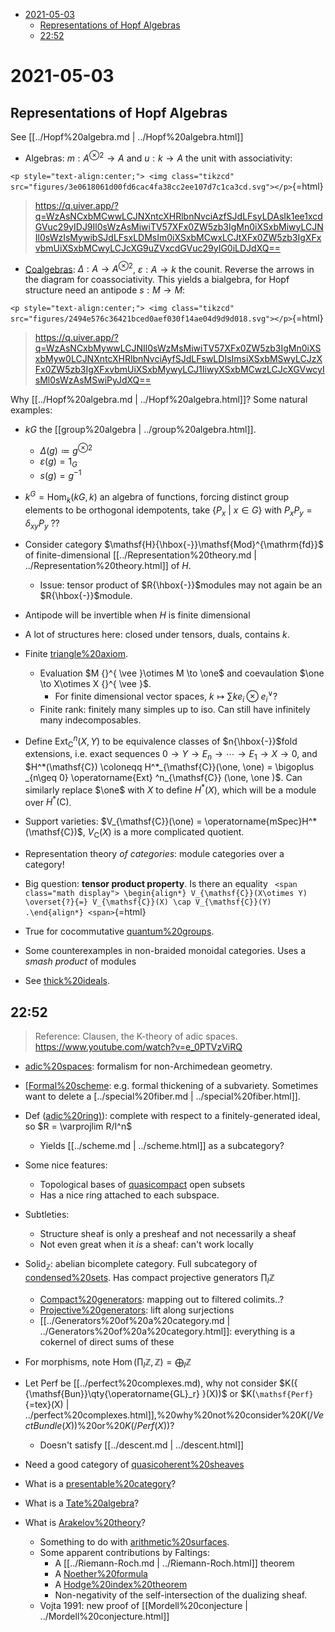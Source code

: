 -   [2021-05-03](#section)
    -   [Representations of Hopf Algebras](#representations-of-hopf-algebras)
    -   [22:52](#section-1)














# 2021-05-03

## Representations of Hopf Algebras

See [[../Hopf%20algebra.md | ../Hopf%20algebra.html]]

-   Algebras: $m: A^{\otimes 2} \to A$ and $u:k\to A$ the unit with associativity:

`<p style="text-align:center;"> <img class="tikzcd" src="figures/3e0618061d00fd6cac4fa38cc2ee107d7c1ca3cd.svg"></p>`{=html}

> <https://q.uiver.app/?q=WzAsNCxbMCwwLCJNXntcXHRlbnNvciAzfSJdLFsyLDAsIk1ee1xcdGVuc29yIDJ9Il0sWzAsMiwiTV57XFx0ZW5zb3IgMn0iXSxbMiwyLCJNIl0sWzIsMywibSJdLFsxLDMsIm0iXSxbMCwxLCJtXFx0ZW5zb3IgXFxvbmUiXSxbMCwyLCJcXG9uZVxcdGVuc29yIG0iLDJdXQ==>

-   [Coalgebras](Coalgebras): $\Delta: A\to A^{\otimes 2}$, ${\varepsilon}: A\to k$ the counit. Reverse the arrows in the diagram for coassociativity. This yields a bialgebra, for Hopf structure need an antipode $s:M\to M$:

`<p style="text-align:center;"> <img class="tikzcd" src="figures/2494e576c36421bced0aef030f14ae04d9d9d018.svg"></p>`{=html}

> <https://q.uiver.app/?q=WzAsNCxbMywwLCJNIl0sWzMsMiwiTV57XFx0ZW5zb3IgMn0iXSxbMyw0LCJNXntcXHRlbnNvciAyfSJdLFswLDIsImsiXSxbMSwyLCJzXFx0ZW5zb3IgXFxvbmUiXSxbMywyLCJ1IiwyXSxbMCwzLCJcXGVwcyIsMl0sWzAsMSwiPyJdXQ==>

Why [[../Hopf%20algebra.md | ../Hopf%20algebra.html]]? Some natural examples:

-   $kG$ the [[group%20algebra | ../group%20algebra.html]].

    -   $\Delta(g) \coloneqq g^{\otimes 2}$
    -   ${\varepsilon}(g) = 1_G$
    -   $s(g) = g^{-1}$

-   $k^G = \mathop{\mathrm{Hom}}_k(kG, k)$ an algebra of functions, forcing distinct group elements to be orthogonal idempotents, take $\left\{{ P_x {~\mathrel{\Big|}~}x\in G }\right\}$ with $P_x P_y = \delta_{xy} P_y$ ??

-   Consider category $\mathsf{H}{\hbox{-}}\mathsf{Mod}^{\mathrm{fd}}$ of finite-dimensional [[../Representation%20theory.md | ../Representation%20theory.html]] of $H$.

    -   Issue: tensor product of $R{\hbox{-}}$modules may not again be an $R{\hbox{-}}$module.

-   Antipode will be invertible when $H$ is finite dimensional

-   A lot of structures here: closed under tensors, duals, contains $k$.

-   Finite [triangle%20axiom](triangle%20axiom).

    -   Evaluation $M {}^{ \vee }\otimes M \to \one$ and coevaulation $\one \to X\otimes X {}^{ \vee }$.
        -   For finite dimensional vector spaces, $k\mapsto \sum k e_i \otimes e_i {}^{ \vee }$?
    -   Finite rank: finitely many simples up to iso. Can still have infinitely many indecomposables.

-   Define $\operatorname{Ext} ^n_{\mathsf{C}}(X, Y)$ to be equivalence classes of $n{\hbox{-}}$fold extensions, i.e. exact sequences $0 \to Y \to E_n \to \cdots \to E_1 \to X \to 0$, and $H^*(\mathsf{C}) \coloneqq H^*_{\mathsf{C}}(\one, \one) = \bigoplus _{n\geq 0} \operatorname{Ext} ^n_{\mathsf{C}} (\one, \one )$. Can similarly replace $\one$ with $X$ to define $H^*(X)$, which will be a module over $H^*(\mathsf{C})$.

-   Support varieties: $V_{\mathsf{C}}(\one) = \operatorname{mSpec}H^*(\mathsf{C})$, $V_{\mathsf{C}}(X)$ is a more complicated quotient.

-   Representation theory *of categories*: module categories over a category!

-   Big question: **tensor product property**. Is there an equality `
    <span class="math display">
    \begin{align*}
    V_{\mathsf{C}}(X\otimes Y) \overset{?}{=} V_{\mathsf{C}}(X) \cap V_{\mathsf{C}}(Y)
    .\end{align*}
    <span>`{=html}

-   True for cocommutative [quantum%20groups](quantum%20groups).

-   Some counterexamples in non-braided monoidal categories. Uses a *smash product* of modules

-   See [thick%20ideals](thick%20ideals).

## 22:52

> Reference: Clausen, the K-theory of adic spaces. <https://www.youtube.com/watch?v=e_0PTVzViRQ>

-   [adic%20spaces](adic%20spaces): formalism for non-Archimedean geometry.

-   [[Formal%20scheme](Formal%20scheme): e.g. formal thickening of a subvariety. Sometimes want to delete a [../special%20fiber.md | ../special%20fiber.html]].

-   Def ([adic%20ring)](adic%20ring)): complete with respect to a finitely-generated ideal, so $R = \varprojlim R/I^n$

    -   Yields [[../scheme.md | ../scheme.html]] as a subcategory?

-   Some nice features:

    -   Topological bases of [quasicompact](quasicompact) open subsets
    -   Has a nice ring attached to each subspace.

-   Subtleties:

    -   Structure sheaf is only a presheaf and not necessarily a sheaf
    -   Not even great when it *is* a sheaf: can't work locally

-   $\mathsf{Solid}_{\mathbb{Z}}$: abelian bicomplete category. Full subcategory of [condensed%20sets](condensed%20sets). Has compact projective generators $\prod_I {\mathbb{Z}}$

    -   [Compact%20generators](Compact%20generators): mapping out to filtered colimits..?
    -   [Projective%20generators](Projective%20generators): lift along surjections
    -   [[../Generators%20of%20a%20category.md | ../Generators%20of%20a%20category.html]]: everything is a cokernel of direct sums of these

-   For morphisms, note $\mathop{\mathrm{Hom}}( \prod_I {\mathbb{Z}}, {\mathbb{Z}}) = \bigoplus_I {\mathbb{Z}}$

-   Let $\mathsf{Perf}$ be [[../perfect%20complexes.md), why not consider $K({ {\mathsf{Bun}}\qty{\operatorname{GL}_r} }(X))$ or \$K(`\mathsf{Perf}`{=tex}(X) | ../perfect%20complexes.html]],%20why%20not%20consider%20$K(/VectBundle(X))$%20or%20$K(/Perf(X))$?

    -   Doesn't satisfy [[../descent.md | ../descent.html]]

-   Need a good category of [quasicoherent%20sheaves](quasicoherent%20sheaves)

-   What is a [presentable%20category](presentable%20category)?

-   What is a [Tate%20algebra](Tate%20algebra)?

-   What is [Arakelov%20theory](Arakelov%20theory)?

    -   Something to do with [arithmetic%20surfaces](arithmetic%20surfaces).
    -   Some apparent contributions by Faltings:
        -   A [[../Riemann-Roch.md | ../Riemann-Roch.html]] theorem
        -   A [Noether%20formula](Noether%20formula)
        -   A [Hodge%20index%20theorem](Hodge%20index%20theorem)
        -   Non-negativity of the self-intersection of the dualizing sheaf.
    -   Vojta 1991: new proof of [[Mordell%20conjecture | ../Mordell%20conjecture.html]]
